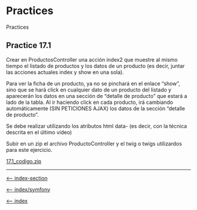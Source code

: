 
# Practices

Practices

## Practice 17.1

Crear en ProductosController una acción index2 que muestre al mismo tiempo el listado de productos y los datos de un producto (es decir, juntar las acciones actuales index y show en una sola).

Para ver la ficha de un producto, ya no se pinchará en el enlace “show”, sino que se hará click en cualquier dato de un producto del listado y aparecerán los datos en una sección de “detalle de producto” que estará a lado de la tabla. Al ir haciendo click en cada producto, irá cambiando automáticamente (SIN PETICIONES AJAX) los datos de la sección “detalle de producto”.

Se debe realizar utilizando los atributos html data- (es decir, con la técnica descrita en el último vídeo)

Subir en un zip el archivo ProductoController y el twig o twigs utilizardos para este ejercicio.

[17.1_codigo.zip](/symfony/trainingIT/17-css-javascript/17.1_codigo.zip)

---

[<-- index-section](/symfony/trainingIT/index.md)

[<-- index/symfony](/symfony/index.md)

[<-- index](/README.md)
